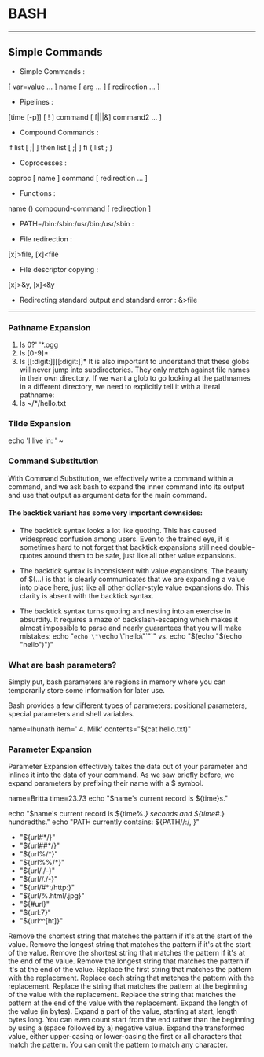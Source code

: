 # BASH

<hr/>

## Simple Commands

 - Simple Commands : 
 
[ var=value ... ] name [ arg ... ] [ redirection ... ]

 - Pipelines : 
 
[time [-p]] [ ! ] command [ [|||&] command2 ... ]

 - Compound Commands :
 
if list [ ;|<newline> ] then list [ ;|<newline> ] fi
    { list ; }

 - Coprocesses : 
 
coproc [ name ] command [ redirection ... ]

 - Functions : 
 
name () compound-command [ redirection ]

 - PATH=/bin:/sbin:/usr/bin:/usr/sbin : 

 - File redirection : 
 
[x]>file, [x]<file

 - File descriptor copying :
 
[x]>&y, [x]<&y

 - Redirecting standard output and standard error : 
&>file

-----------------------------------------------------------------

### Pathname Expansion
1. ls 0?' '*.ogg
2. ls [0-9]*
3. ls [[:digit:]][[:digit:]]*
It is also important to understand that these globs will never jump into subdirectories. They only match against file names in their own directory. If we want a glob to go looking at the pathnames in a different directory, we need to explicitly tell it with a literal pathname:
4. ls ~/*/hello.txt

### Tilde Expansion
echo 'I live in: ' ~

### Command Substitution
With Command Substitution, we effectively write a command within a command, and we ask bash to expand the inner command into its output and use that output as argument data for the main command.

#### The backtick variant has some very important downsides:

 - The backtick syntax looks a lot like quoting. This has caused widespread confusion among users. Even to the trained eye, it is sometimes hard to not forget that backtick expansions still need double-quotes around them to be safe, just like all other value expansions.
 
 - The backtick syntax is inconsistent with value expansions. The beauty of $(...) is that is clearly communicates that we are expanding a value into place here, just like all other dollar-style value expansions do. This clarity is absent with the backtick syntax.
 
 - The backtick syntax turns quoting and nesting into an exercise in absurdity. It requires a maze of backslash-escaping which makes it almost impossible to parse and nearly guarantees that you will make mistakes: echo "`echo \"\`echo \\"hello\\"\`\"`" vs. echo "$(echo "$(echo "hello")")"
 
### What are bash parameters?
Simply put, bash parameters are regions in memory where you can temporarily store some information for later use.

Bash provides a few different types of parameters: positional parameters, special parameters and shell variables.

name=lhunath
item='    4. Milk'
contents="$(cat hello.txt)"

### Parameter Expansion
Parameter Expansion effectively takes the data out of your parameter and inlines it into the data of your command. As we saw briefly before, we expand parameters by prefixing their name with a $ symbol.

name=Britta time=23.73
echo "$name's current record is ${time}s."

echo "$name's current record is ${time%.*} seconds and ${time#*.} hundredths."
echo "PATH currently contains: ${PATH//:/, }"
 
 - "${url#*/}"
 - "${url##*/}"
 - "${url%/*}"
 - "${url%%/*}"
 - "${url/./-}"
 - "${url//./-}"
 - "${url/#*:/http:}"
 - "${url/%.html/.jpg}"
 - "${#url}"
 - "${url:7}"
 - "${url^^[ht]}"
 
Remove the shortest string that matches the pattern if it's at the start of the value.
Remove the longest string that matches the pattern if it's at the start of the value.
Remove the shortest string that matches the pattern if it's at the end of the value.
Remove the longest string that matches the pattern if it's at the end of the value.
Replace the first string that matches the pattern with the replacement.
Replace each string that matches the pattern with the replacement.
Replace the string that matches the pattern at the beginning of the value with the replacement.
Replace the string that matches the pattern at the end of the value with the replacement.
Expand the length of the value (in bytes).
Expand a part of the value, starting at start, length bytes long. You can even count start from the end rather than the beginning by using a (space followed by a) negative value.
Expand the transformed value, either upper-casing or lower-casing the first or all characters that match the pattern. You can omit the pattern to match any character.



